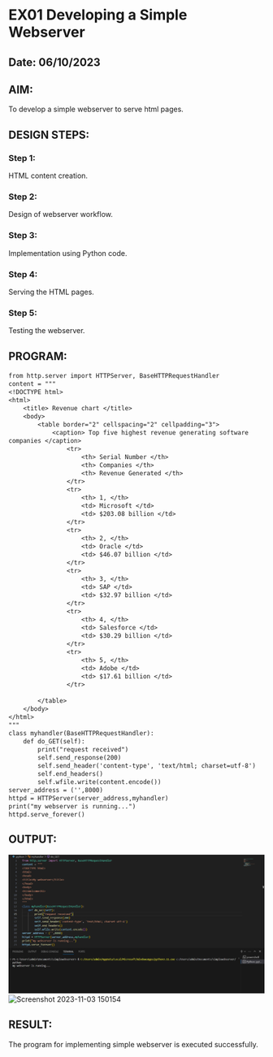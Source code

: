 # EX01 Developing a Simple Webserver
## Date: 06/10/2023

## AIM:
To develop a simple webserver to serve html pages.

## DESIGN STEPS:
### Step 1: 
HTML content creation.

### Step 2:
Design of webserver workflow.

### Step 3:
Implementation using Python code.

### Step 4:
Serving the HTML pages.

### Step 5:
Testing the webserver.

## PROGRAM:
```
from http.server import HTTPServer, BaseHTTPRequestHandler
content = """
<!DOCTYPE html>
<html>
	<title> Revenue chart </title>
	<body>
		<table border="2" cellspacing="2" cellpadding="3">
			<caption> Top five highest revenue generating software companies </caption>
				<tr>
					<th> Serial Number </th>
					<th> Companies </th>
					<th> Revenue Generated </th>
				</tr>
				<tr>
					<th> 1, </th>
					<td> Microsoft </td>
					<td> $203.08 billion </td>
				</tr>
				<tr>
					<th> 2, </th>
					<td> Oracle </td>
					<td> $46.07 billion </td>
				</tr>
				<tr>
					<th> 3, </th>
					<td> SAP </td>
					<td> $32.97 billion </td>
				</tr>		
				<tr>
					<th> 4, </th>
					<td> Salesforce </td>
					<td> $30.29 billion </td>
				</tr>
				<tr>
					<th> 5, </th>
					<td> Adobe </td>
					<td> $17.61 billion </td>
				</tr>

		</table> 
	</body>
</html>
"""
class myhandler(BaseHTTPRequestHandler):
    def do_GET(self):
        print("request received")
        self.send_response(200)
        self.send_header('content-type', 'text/html; charset=utf-8')
        self.end_headers()
        self.wfile.write(content.encode())
server_address = ('',8000)
httpd = HTTPServer(server_address,myhandler)
print("my webserver is running...")
httpd.serve_forever()

```
## OUTPUT:
![Alt text](image-1.png)
![Screenshot 2023-11-03 150154](https://github.com/Gokkul-M/simplewebserver/assets/144870543/d10daa61-8f1e-45ab-bc89-f8ee171a5d77)

## RESULT:
The program for implementing simple webserver is executed successfully.
